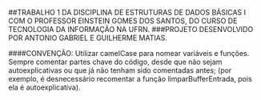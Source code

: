 ##TRABALHO 1 DA DISCIPLINA DE ESTRUTURAS DE DADOS BÁSICAS I COM O PROFESSOR EINSTEIN GOMES DOS SANTOS, DO CURSO DE TECNOLOGIA DA INFORMAÇÃO NA UFRN.
###PROJETO DESENVOLVIDO POR ANTONIO GABRIEL E GUILHERME MATIAS.

####CONVENÇÃO: Utilizar camelCase para nomear variáveis e funções.
Sempre comentar partes chave do código, desde que não sejam autoexplicativas ou que já não tenham sido comentadas antes;
(por exemplo, é desnecessário recomentar a função limparBufferEntrada, pois ela é autoexplicativa).
